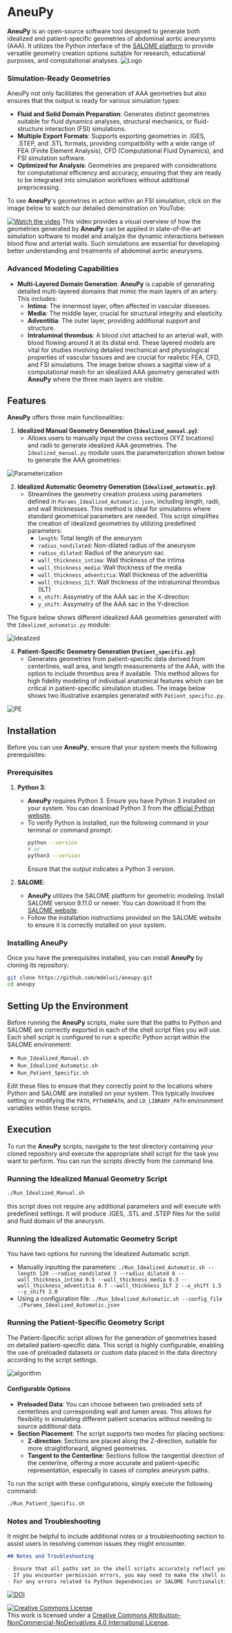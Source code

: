 # AneuPy

**AneuPy** is an open-source software tool designed to generate both idealized and patient-specific geometries of abdominal aortic aneurysms (AAA). It utilizes the Python interface of the [SALOME platform](https://www.salome-platform.org/) to provide versatile geometry creation options suitable for research, educational purposes, and computational analyses.
![Logo](./Logo.png)

### Simulation-Ready Geometries

AneuPy not only facilitates the generation of AAA geometries but also ensures that the output is ready for various simulation types:

- **Fluid and Solid Domain Preparation**: Generates distinct geometries suitable for fluid dynamics analyses, structural mechanics, or fluid-structure interaction (FSI) simulations.
- **Multiple Export Formats**: Supports exporting geometries in .IGES, .STEP, and .STL formats, providing compatibility with a wide range of FEA (Finite Element Analysis), CFD (Computational Fluid Dynamics), and FSI simulation software.
- **Optimized for Analysis**: Geometries are prepared with considerations for computational efficiency and accuracy, ensuring that they are ready to be integrated into simulation workflows without additional preprocessing.
  
To see **AneuPy**'s geometries in action within an FSI simulation, click on the image below to watch our detailed demonstration on YouTube:

[![Watch the video](https://img.youtube.com/vi/Q7G-yB3iWwQ/maxresdefault.jpg)](https://www.youtube.com/embed/Q7G-yB3iWwQ)
This video provides a visual overview of how the geometries generated by **AneuPy** can be applied in state-of-the-art simulation software to model and analyze the dynamic interactions between blood flow and arterial walls. Such simulations are essential for developing better understanding and treatments of abdominal aortic aneurysms.


### Advanced Modeling Capabilities

- **Multi-Layered Domain Generation**: **AneuPy** is capable of generating detailed multi-layered domains that mimic the main layers of an artery. This includes:
  - **Intima**: The innermost layer, often affected in vascular diseases.
  - **Media**: The middle layer, crucial for structural integrity and elasticity.
  - **Adventitia**: The outer layer, providing additional support and structure.
  - **Intraluminal thrombus**: A blood clot attached to an arterial wall, with blood flowing around it at its distal end.
These layered models are vital for studies involving detailed mechanical and physiological properties of vascular tissues and are crucial for realistic FEA, CFD, and FSI simulations. The image below shows a sagittal view of a computational mesh for an idealized AAA geometry generated with **AneuPy** where the three main layers are visible.

## Features

**AneuPy** offers three main functionalities:

1. **Idealized Manual Geometry Generation (`Idealized_manual.py`)**:
   - Allows users to manually input the cross sections (XYZ locations) and radii to generate idealized AAA geometries. The `Idealized_manual.py` module uses the parameterization shown below to generate the AAA geometries:
  
![Parameterization](./Parameterization.png)

2. **Idealized Automatic Geometry Generation (`Idealized_automatic.py`)**:
   - Streamlines the geometry creation process using parameters defined in `Params_Idealized_Automatic.json`, including length, radii, and wall thicknesses. This method is ideal for simulations where standard geometrical parameters are needed. This script simplifies the creation of idealized geometries by utilizing predefined parameters:
      - `length`: Total length of the aneurysm
      - `radius_nondilated`: Non-dilated radius of the aneurysm
      - `radius_dilated`: Radius of the aneurysm sac
      - `wall_thickness_intima`: Wall thickness of the intima
      - `wall_thickness_media`: Wall thickness of the media
      - `wall_thickness_adventitia`: Wall thickness of the adventitia
      - `wall_thickness_ILT`: Wall thickness of the intraluminal thrombus (ILT)
      - `x_shift`: Assymetry of the AAA sac in the X-direction
      - `y_shift`: Assymetry of the AAA sac in the Y-direction
    
The figure below shows different idealized AAA geometries generated with the `Idealized_automatic.py` module:
    
![Idealized](./idealized.png)

4. **Patient-Specific Geometry Generation (`Patient_specific.py`)**:
   - Generates geometries from patient-specific data derived from centerlines, wall area, and length measurements of the AAA, with the option to include thrombus area if available. This method allows for high fidelity modeling of individual anatomical features which can be critical in patient-specific simulation studies. The image below shows two illustrative examples generated with `Patient_specific.py`.

![PE](./PE.png)

## Installation

Before you can use **AneuPy**, ensure that your system meets the following prerequisites:

### Prerequisites

1. **Python 3**:
   - **AneuPy** requires Python 3. Ensure you have Python 3 installed on your system. You can download Python 3 from the [official Python website](https://www.python.org/downloads/).
   - To verify Python is installed, run the following command in your terminal or command prompt:
     ```bash
     python --version
     # or
     python3 --version
     ```
     Ensure that the output indicates a Python 3 version.

2. **SALOME**:
   - **AneuPy** utilizes the SALOME platform for geometric modeling. Install SALOME version 9.11.0 or newer. You can download it from the [SALOME website](https://www.salome-platform.org/?page_id=2430).
   - Follow the installation instructions provided on the SALOME website to ensure it is correctly installed on your system.

### Installing AneuPy

Once you have the prerequisites installed, you can install **AneuPy** by cloning its repository:

```bash
git clone https://github.com/mdeluci/aneupy.git
cd aneupy
```

## Setting Up the Environment

Before running the **AneuPy** scripts, make sure that the paths to Python and SALOME are correctly exported in each of the shell script files you will use. Each shell script is configured to run a specific Python script within the SALOME environment:

- `Run_Idealized_Manual.sh`
- `Run_Idealized_Automatic.sh`
- `Run_Patient_Specific.sh`

Edit these files to ensure that they correctly point to the locations where Python and SALOME are installed on your system. This typically involves setting or modifying the `PATH`, `PYTHONPATH`, and `LD_LIBRARY_PATH` environment variables within these scripts.

## Execution

To run the **AneuPy** scripts, navigate to the test directory containing your cloned repository and execute the appropriate shell script for the task you want to perform. You can run the scripts directly from the command line.

### Running the Idealized Manual Geometry Script

```bash
./Run_Idealized_Manual.sh
```
this script does not require any additional parameters and will execute with predefined settings. It will produce .IGES, .STL and .STEP files for the solid and fluid domain of the aneurysm.

### Running the Idealized Automatic Geometry Script

You have two options for running the Idealized Automatic script:

 - Manually inputting the parameters: `./Run_Idealized_Automatic.sh --length 120 --radius_nondilated 3 --radius_dilated 8 --wall_thickness_intima 0.5 --wall_thickness_media 0.3 --wall_thickness_adventitia 0.7 --wall_thickness_ILT 2 --x_shift 1.5 --y_shift 2.0`
 - Using a configuration file: `./Run_Idealized_Automatic.sh --config_file ./Params_Idealized_Automatic.json`

### Running the Patient-Specific Geometry Script

The Patient-Specific script allows for the generation of geometries based on detailed patient-specific data. This script is highly configurable, enabling the use of preloaded datasets or custom data placed in the data directory according to the script settings.

![algorithm](./algorithm.png)

#### Configurable Options

- **Preloaded Data**: You can choose between two preloaded sets of centerlines and corresponding wall and lumen areas. This allows for flexibility in simulating different patient scenarios without needing to source additional data.
- **Section Placement**: The script supports two modes for placing sections:
  - **Z-direction**: Sections are placed along the Z-direction, suitable for more straightforward, aligned geometries.
  - **Tangent to the Centerline**: Sections follow the tangential direction of the centerline, offering a more accurate and patient-specific representation, especially in cases of complex aneurysm paths.

To run the script with these configurations, simply execute the following command:

```bash
./Run_Patient_Specific.sh
```

### Notes and Troubleshooting

It might be helpful to include additional notes or a troubleshooting section to assist users in resolving common issues they might encounter. 

```markdown
## Notes and Troubleshooting

- Ensure that all paths set in the shell scripts accurately reflect your system's configuration.
- If you encounter permission errors, you may need to make the shell scripts executable. You can do this with the command `chmod +x Run_*.sh`.
- For any errors related to Python dependencies or SALOME functionalities, ensure that all required libraries are installed and accessible.
```

[![DOI](https://zenodo.org/badge/22895/jacobo-diaz/aneupy.svg)](https://zenodo.org/badge/latestdoi/22895/jacobo-diaz/aneupy)

<a rel="license" href="http://creativecommons.org/licenses/by-nc-nd/4.0/"><img alt="Creative Commons License" style="border-width:0" src="https://i.creativecommons.org/l/by-nc-nd/4.0/88x31.png" /></a><br />This work is licensed under a <a rel="license" href="http://creativecommons.org/licenses/by-nc-nd/4.0/">Creative Commons Attribution-NonCommercial-NoDerivatives 4.0 International License</a>.
